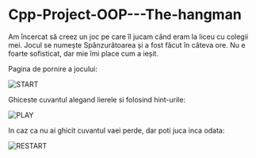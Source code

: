 # Cpp-Project-OOP---The-hangman
Am încercat să creez un joc pe care îl jucam când eram la liceu cu colegii mei. Jocul se numește Spânzurătoarea și a fost făcut în câteva ore. Nu e foarte sofisticat, dar mie îmi place cum a ieșit. 



Pagina de pornire a jocului:

![START](App-Photos/StartGame.png)


Ghiceste cuvantul alegand lierele si folosind hint-urile:

![PLAY](App-Photos/InGame.png)


In caz ca nu ai ghicit cuvantul vaei perde, dar poti juca inca odata:

![RESTART](App-Photos/EndGame.png)

